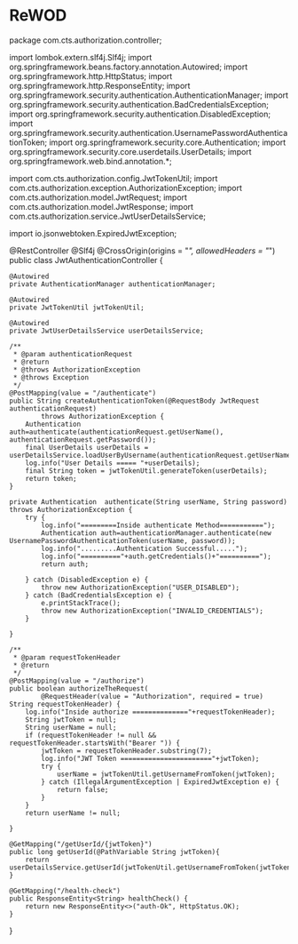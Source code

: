 # ReWOD

package com.cts.authorization.controller;

import lombok.extern.slf4j.Slf4j;
import org.springframework.beans.factory.annotation.Autowired;
import org.springframework.http.HttpStatus;
import org.springframework.http.ResponseEntity;
import org.springframework.security.authentication.AuthenticationManager;
import org.springframework.security.authentication.BadCredentialsException;
import org.springframework.security.authentication.DisabledException;
import org.springframework.security.authentication.UsernamePasswordAuthenticationToken;
import org.springframework.security.core.Authentication;
import org.springframework.security.core.userdetails.UserDetails;
import org.springframework.web.bind.annotation.*;

import com.cts.authorization.config.JwtTokenUtil;
import com.cts.authorization.exception.AuthorizationException;
import com.cts.authorization.model.JwtRequest;
import com.cts.authorization.model.JwtResponse;
import com.cts.authorization.service.JwtUserDetailsService;

import io.jsonwebtoken.ExpiredJwtException;

@RestController @Slf4j
@CrossOrigin(origins = "*", allowedHeaders = "*")
public class JwtAuthenticationController {

	@Autowired
	private AuthenticationManager authenticationManager;

	@Autowired
	private JwtTokenUtil jwtTokenUtil;

	@Autowired
	private JwtUserDetailsService userDetailsService;

	/**
	 * @param authenticationRequest
	 * @return
	 * @throws AuthorizationException
	 * @throws Exception
	 */
	@PostMapping(value = "/authenticate")
	public String createAuthenticationToken(@RequestBody JwtRequest authenticationRequest)
			throws AuthorizationException {
		Authentication auth=authenticate(authenticationRequest.getUserName(), authenticationRequest.getPassword());
		final UserDetails userDetails = userDetailsService.loadUserByUsername(authenticationRequest.getUserName());
		log.info("User Details ===== "+userDetails);
		final String token = jwtTokenUtil.generateToken(userDetails);
		return token;
	}

	private Authentication  authenticate(String userName, String password) throws AuthorizationException {
		try {
			log.info("=========Inside authenticate Method===========");
			Authentication auth=authenticationManager.authenticate(new UsernamePasswordAuthenticationToken(userName, password));
			log.info(".........Authentication Successful.....");
			log.info("=========="+auth.getCredentials()+"==========");
			return auth;
			
		} catch (DisabledException e) {
			throw new AuthorizationException("USER_DISABLED");
		} catch (BadCredentialsException e) {
			e.printStackTrace();
			throw new AuthorizationException("INVALID_CREDENTIALS");
		}
		
	}

	/**
	 * @param requestTokenHeader
	 * @return
	 */
	@PostMapping(value = "/authorize")
	public boolean authorizeTheRequest(
			@RequestHeader(value = "Authorization", required = true) String requestTokenHeader) {
		log.info("Inside authorize =============="+requestTokenHeader);
		String jwtToken = null;
		String userName = null;
		if (requestTokenHeader != null && requestTokenHeader.startsWith("Bearer ")) {
			jwtToken = requestTokenHeader.substring(7);
			log.info("JWT Token ======================="+jwtToken);
			try {
				userName = jwtTokenUtil.getUsernameFromToken(jwtToken);
			} catch (IllegalArgumentException | ExpiredJwtException e) {
				return false;
			}
		}
		return userName != null;

	}

	@GetMapping("/getUserId/{jwtToken}")
	public long getUserId(@PathVariable String jwtToken){
		return userDetailsService.getUserId(jwtTokenUtil.getUsernameFromToken(jwtToken.substring(7)));
	}

	@GetMapping("/health-check")
	public ResponseEntity<String> healthCheck() {
		return new ResponseEntity<>("auth-Ok", HttpStatus.OK);
	}

}
